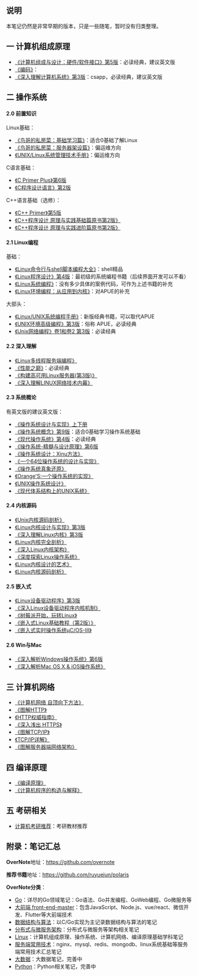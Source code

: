 ## 说明

本笔记仍然是非常早期的版本，只是一些随笔，暂时没有归类整理。  

## 一 计算机组成原理

- [《计算机组成与设计：硬件/软件接口》第5版](https://book.douban.com/subject/26604008/)：必读经典，建议英文版
- [《编码》](https://book.douban.com/subject/20260928/)：
- [《深入理解计算机系统》第3版](https://book.douban.com/subject/26912767/)：csapp，必读经典，建议英文版

## 二 操作系统

#### 2.0  前置知识

Linux基础：
- [《鸟哥的私房菜：基础学习篇》](https://book.douban.com/subject/4889838/)：适合0基础了解Linux
- [《鸟哥的私房菜：服务器架设篇》](https://book.douban.com/subject/10794788/)：偏运维方向
- [《UNIX/Linux系统管理技术手册》](https://book.douban.com/subject/10747453/)：偏运维方向

C语言基础：
- [《C Primer Plus》第6版](https://book.douban.com/subject/26792521/)
- [《C程序设计语言》第2版](https://book.douban.com/subject/26608871/)

C++语言基础（选修）：
- [《C++ Primer》第5版](https://book.douban.com/subject/25708312/)
- [《C++程序设计 原理与实践基础篇原书第2版》](https://book.douban.com/subject/27023080/)
- [《C++程序设计 原理与实践进阶篇原书第2版》](https://book.douban.com/subject/27023110/)

#### 2.1 Linux编程

基础：
- [《Linux命令行与shell脚本编程大全》](https://book.douban.com/subject/26854226/)：shell精品
- [《Linux程序设计》第4版](https://book.douban.com/subject/4831448/)：最初级的系统编程书籍（后续界面开发可以不看）
- [《Linux系统编程》](https://book.douban.com/subject/25828773/)：没有多少具体的案例代码，可作为上述书籍的补充
- [《Linux环境编程：从应用到内核》](https://book.douban.com/subject/26820213/)：对APUE的补充

大部头：
- [《Linux/UNIX系统编程手册》](https://book.douban.com/subject/25809330/)：新版经典书籍，可以取代APUE
- [《UNIX环境高级编程》第3版](https://book.douban.com/subject/25900403/)：俗称 APUE，必读经典
- [《Unix网络编程》卷1和卷2 第3版](https://book.douban.com/subject/26434583/)：必读经典

#### 2.2 深入理解

- [《Linux多线程服务端编程》](https://book.douban.com/subject/20471211/)
- [《性能之巅》](https://book.douban.com/subject/26586598/)：必读经典
- [《构建高可用Linux服务器(第3版)》](https://book.douban.com/subject/26347915/)
- [《深入理解LINUX网络技术内幕》](https://book.douban.com/subject/4015134/)

#### 2.3 系统概论

有英文版的建议英文版：
- [《操作系统设计与实现》上下册](https://book.douban.com/subject/2044818/)
- [《操作系统概念》第9版](https://book.douban.com/subject/30297919/)：适合0基础学习操作系统基础
- [《现代操作系统》第4版](https://book.douban.com/subject/27096665/)：必读经典
- [《操作系统-精髓与设计原理》第6版](https://book.douban.com/subject/5064311/)
- [《操作系统设计：Xinu方法》](https://book.douban.com/subject/25772410/)
- [《一个64位操作系统的设计与实现》](https://book.douban.com/subject/30222325/)
- [《操作系统真象还原》](https://book.douban.com/subject/26745156/)
- [《Orange'S:一个操作系统的实现》](https://book.douban.com/subject/3735649/)
- [《UNIX操作系统设计》](https://book.douban.com/subject/1035710/)
- [《现代体系结构上的UNIX系统》](https://book.douban.com/subject/26290762/)

#### 2.4 内核源码

- [《Unix内核源码剖析》](https://book.douban.com/subject/25831005/)
- [《Linux内核设计与实现》第3版](https://book.douban.com/subject/6097773/)
- [《深入理解Linux内核》第3版](https://book.douban.com/subject/2287506/)
- [《Linux内核完全剖析》](https://book.douban.com/subject/3229243/)
- [《深入Linux内核架构》](https://book.douban.com/subject/4843567/)
- [《深度探索Linux操作系统》](https://book.douban.com/subject/25743846/)
- [《Linux内核设计的艺术》](https://book.douban.com/subject/24708145/)
- [《Linux内核源码剖析》](https://book.douban.com/subject/5914256/)

#### 2.5 嵌入式

- [《Linux设备驱动程序》第3版](https://book.douban.com/subject/1723151/)
- [《深入Linux设备驱动程序内核机制》](https://book.douban.com/subject/10433743/)
- [《树莓派开始，玩转Linux》](https://book.douban.com/subject/30259573/)
- [《嵌入式Linux基础教程（第2版）》](https://book.douban.com/subject/10599779/)
- [《嵌入式实时操作系统μC/OS-III》](https://book.douban.com/subject/20389564/)

#### 2.6 Win与Mac
- [《深入解析Windows操作系统》第6版](https://book.douban.com/subject/25844377/)
- [《深入解析Mac OS X & iOS操作系统》](https://book.douban.com/subject/25870206/)

## 三 计算机网络

- [《计算机网络 自顶向下方法》](https://book.douban.com/subject/1116437/)
- [《图解HTTP》](https://book.douban.com/subject/25863515/)
- [《HTTP权威指南》](https://book.douban.com/subject/10746113/)
- [《深入浅出 HTTPS》](https://book.douban.com/subject/30250772/)
- [《图解TCP/IP》](https://book.douban.com/subject/24737674/)
- [《TCP/IP详解》](https://book.douban.com/subject/1088054/)    
- [《图解服务器端网络架构》](https://book.douban.com/subject/26369253/)  

## 四 编译原理

- [《编译原理》](https://book.douban.com/subject/3296317/)
- [《计算机程序的构造与解释》](https://book.douban.com/subject/1148282/)

## 五 考研相关

- [计算机考研推荐](https://github.com/overnote/over-linux/blob/master/postgraduate)：考研教材推荐

## 附录：笔记汇总

**OverNote**地址：https://github.com/overnote   

**推荐书籍**地址：https://github.com/ruyuejun/polaris  

**OverNote分类**：  
- [Go](https://github.com/overnote/over-golang)：详尽的Go领域笔记：Go语法、Go并发编程、GoWeb编程、Go微服务等
- [大前端 front-end-master](https://github.com/overnote/front-end-master)：包含JavaScript、Node.js、vue/react、微信开发、Flutter等大前端技术
- [数据结构与算法](https://github.com/overnote/over-algorithm)：以C/Go实现为主记录数据结构与算法的笔记
- [分布式与微服务架构](https://github.com/overnote/over-architecture/)：分布式与微服务等架构相关笔记
- [Linux](https://github.com/overnote/over-linux)：计算机组成原理、操作系统、计算机网络、编译原理基础学科笔记
- [服务端常用技术](https://github.com/overnote/server-side)：nginx、mysql、redis、mongodb、linux系统基础等服务端常用技术汇总笔记
- [大数据](https://github.com/overnote/over-bigdata)：大数据笔记，完善中
- [Python](https://github.com/overnote/over-python)：Python相关笔记，完善中
